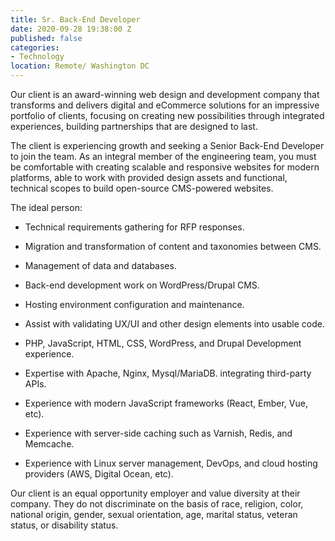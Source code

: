 ```yaml
---
title: Sr. Back-End Developer
date: 2020-09-28 19:38:00 Z
published: false
categories:
- Technology
location: Remote/ Washington DC
---
```


Our client is an award-winning web design and development company that transforms and delivers digital and eCommerce solutions for an impressive portfolio of clients, focusing on creating new possibilities through integrated experiences, building partnerships that are designed to last.

The client is experiencing growth and seeking a Senior Back-End Developer to join the team. As an integral member of the engineering team, you must be comfortable with creating scalable and responsive websites for modern platforms, able to work with provided design assets and functional, technical scopes to build open-source CMS-powered websites.

The ideal person:

* Technical requirements gathering for RFP responses.

* Migration and transformation of content and taxonomies between CMS.

* Management of data and databases.

* Back-end development work on WordPress/Drupal CMS.

* Hosting environment configuration and maintenance.

* Assist with validating UX/UI and other design elements into usable code.

* PHP, JavaScript, HTML, CSS, WordPress, and Drupal Development experience.

* Expertise with Apache, Nginx, Mysql/MariaDB. integrating third-party APIs.

* Experience with modern JavaScript frameworks (React, Ember, Vue, etc).

* Experience with server-side caching such as Varnish, Redis, and Memcache.

* Experience with Linux server management, DevOps, and cloud hosting providers (AWS, Digital Ocean, etc).

Our client is an equal opportunity employer and value diversity at their company. They do not discriminate on the basis of race, religion, color, national origin, gender, sexual orientation, age, marital status, veteran status, or disability status.